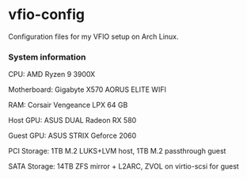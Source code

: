# vfio-config
Configuration files for my VFIO setup on Arch Linux. 

### System information

CPU:          AMD Ryzen 9 3900X

Motherboard:  Gigabyte X570 AORUS ELITE WIFI

RAM:          Corsair Vengeance LPX 64 GB

Host GPU:     ASUS DUAL Radeon RX 580

Guest GPU:    ASUS STRIX Geforce 2060

PCI Storage:  1TB M.2 LUKS+LVM host, 1TB M.2 passthrough guest

SATA Storage: 14TB ZFS mirror + L2ARC, ZVOL on virtio-scsi for guest
